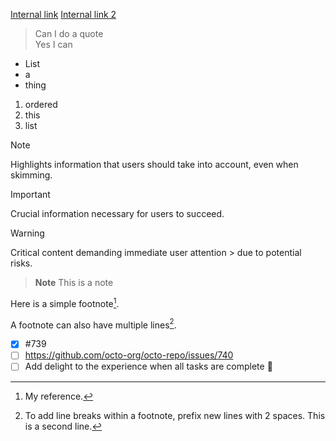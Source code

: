 
[Internal link](/)
[Internal link 2](subdir/)
> Can I do a quote  
> Yes I can

- List
- a
- thing

1. ordered
2. this
3. list

> [!NOTE]
> Highlights information that users should take into account, even when skimming.

> [!IMPORTANT]
> Crucial information necessary for users to succeed.

> [!WARNING]
> Critical content demanding immediate user attention > due to potential risks.

> **Note**
> This is a note

Here is a simple footnote[^1].

A footnote can also have multiple lines[^2].

[^1]: My reference.
[^2]: To add line breaks within a footnote, prefix new lines with 2 spaces.
  This is a second line.

- [x] #739
- [ ] <https://github.com/octo-org/octo-repo/issues/740>
- [ ] Add delight to the experience when all tasks are complete :tada:

<!-- MARKDOWN-AUTO-DOCS:START (CODE:src=./excepthooktest.py) -->
<!-- MARKDOWN-AUTO-DOCS:END -->
